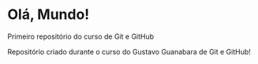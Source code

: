# Olá, Mundo!
 Primeiro repositório do curso de Git e GitHub

Repositório criado durante o curso do Gustavo Guanabara de Git e GitHub!